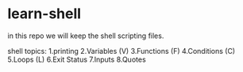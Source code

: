 # learn-shell

in this repo we will keep the shell scripting files.

shell topics:
1.printing
2.Variables (V)
3.Functions (F)
4.Conditions (C)
5.Loops (L)
6.Exit Status
7.Inputs
8.Quotes

##

